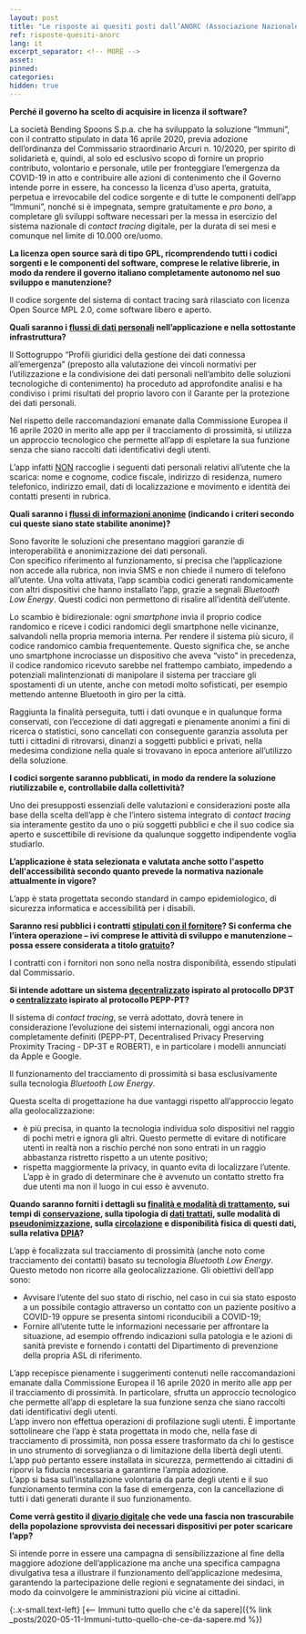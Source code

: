 ```yaml
---
layout: post
title: "Le risposte ai quesiti posti dall’ANORC (Associazione Nazionale Operatori e Responsabili della Custodia di contenuti digitali) 24 aprile 2020" 
ref: risposte-quesiti-anorc
lang: it
excerpt_separator: <!-- MORE -->
asset: 
pinned:  
categories:
hidden: true
---
```



<!-- MORE -->

**Perché il governo ha scelto di acquisire in licenza il software?**


La società Bending Spoons S.p.a. che ha sviluppato la soluzione “Immuni”, con il contratto stipulato in data 16 aprile 2020, previa adozione dell’ordinanza del Commissario straordinario Arcuri n. 10/2020, per spirito di solidarietà e, quindi, al solo ed esclusivo scopo di fornire un proprio contributo, volontario e personale, utile per fronteggiare l’emergenza da COVID-19 in atto e contribuire alle azioni di contenimento che il Governo intende porre in essere, ha concesso la licenza d’uso aperta, gratuita, perpetua e irrevocabile del codice sorgente e di tutte le componenti dell’app “Immuni”, nonché si è impegnata, sempre gratuitamente e _pro bono_, a completare gli sviluppi software necessari per la messa in esercizio del sistema nazionale di _contact tracing_ digitale, per la durata di sei mesi e comunque nel limite di 10.000 ore/uomo.


**La licenza open source sarà di tipo GPL, ricomprendendo tutti i codici sorgenti e le componenti del software, comprese le relative librerie, in modo da rendere il governo italiano completamente autonomo nel suo sviluppo e manutenzione?**


Il codice sorgente del sistema di contact tracing sarà rilasciato con licenza Open Source MPL 2.0, come software libero e aperto. 


**Quali saranno i <ins>flussi di dati personali</ins> nell’applicazione e nella sottostante infrastruttura?**


Il Sottogruppo “Profili giuridici della gestione dei dati connessa all’emergenza” (preposto alla valutazione dei vincoli normativi per l’utilizzazione e la condivisione dei dati personali nell’ambito delle soluzioni tecnologiche di contenimento) ha proceduto ad approfondite analisi e ha condiviso i primi risultati del proprio lavoro con il Garante per la protezione dei dati personali.


Nel rispetto delle raccomandazioni emanate dalla Commissione Europea il 16 aprile 2020 in merito alle app per il tracciamento di prossimità, si utilizza un approccio tecnologico che permette all’app di espletare la sua funzione senza che siano raccolti dati identificativi degli utenti. 


L’app infatti <ins>NON</ins> raccoglie i seguenti dati personali relativi all’utente che la scarica: nome e cognome, codice fiscale, indirizzo di residenza, numero telefonico, indirizzo email, dati di localizzazione e movimento e identità dei contatti presenti in rubrica.


**Quali saranno i <ins>flussi di informazioni anonime</ins> (indicando i criteri secondo cui  queste siano state stabilite anonime)?**


Sono favorite le soluzioni che presentano maggiori garanzie di interoperabilità e anonimizzazione dei dati personali.  
Con specifico riferimento al funzionamento, si precisa che l’applicazione non accede alla rubrica, non invia SMS e non chiede il numero di telefono all’utente. Una volta attivata, l’app scambia codici generati randomicamente con altri dispositivi che hanno installato l’app, grazie a segnali _Bluetooth Low Energy_. Questi codici non permettono di risalire all’identità dell’utente.


Lo scambio è bidirezionale: ogni _smartphone_ invia il proprio codice randomico e riceve i codici randomici degli smartphone nelle vicinanze, salvandoli nella propria memoria interna. Per rendere il sistema più sicuro, il codice randomico cambia frequentemente. Questo significa che, se anche uno smartphone incrociasse un dispositivo che aveva “visto” in precedenza, il codice randomico ricevuto sarebbe nel frattempo cambiato, impedendo a potenziali malintenzionati di manipolare il sistema per tracciare gli spostamenti di un utente, anche con metodi molto sofisticati, per esempio mettendo antenne Bluetooth in giro per la città.


Raggiunta la finalità perseguita, tutti i dati ovunque e in qualunque forma conservati, con l’eccezione di dati aggregati e pienamente anonimi a fini di ricerca o statistici, sono cancellati con conseguente garanzia assoluta per tutti i cittadini di ritrovarsi, dinanzi a soggetti pubblici e privati, nella medesima condizione nella quale si trovavano in epoca anteriore all’utilizzo della soluzione.


**I codici sorgente saranno pubblicati, in modo da rendere la soluzione riutilizzabile e, controllabile dalla collettività?**


Uno dei presupposti essenziali delle valutazioni e considerazioni poste alla base della scelta dell’app è che l’intero sistema integrato di _contact tracing_ sia interamente gestito da uno o più soggetti pubblici e che il suo codice sia aperto e suscettibile di revisione da qualunque soggetto indipendente voglia studiarlo.


**L’applicazione è stata selezionata e valutata anche sotto l'aspetto dell'accessibilità secondo quanto prevede la normativa nazionale attualmente in vigore?**

L’app è stata progettata secondo standard in campo epidemiologico, di sicurezza informatica e accessibilità per i disabili. 


**Saranno resi pubblici i contratti <ins>stipulati con il fornitore</ins>? Si conferma che l’intera operazione – ivi comprese le attività di sviluppo e manutenzione – possa essere considerata a titolo <ins>gratuito</ins>?**


I contratti con i fornitori non sono nella nostra disponibilità, essendo stipulati dal Commissario.


**Si intende adottare un sistema <ins>decentralizzato</ins> ispirato al protocollo DP3T o <ins>centralizzato</ins> ispirato al protocollo PEPP-PT?**


Il sistema di _contact tracing_, se verrà adottato, dovrà tenere in considerazione l’evoluzione dei sistemi internazionali, oggi ancora non completamente definiti (PEPP-PT, Decentralised Privacy Preserving Proximity Tracing - DP-3T e ROBERT), e in particolare i modelli annunciati da Apple e Google. 


Il funzionamento del  tracciamento di prossimità si basa esclusivamente sulla tecnologia _Bluetooth Low Energy_. 


Questa scelta di progettazione ha due vantaggi rispetto all’approccio legato alla geolocalizzazione:

* è più precisa, in quanto la tecnologia individua solo dispositivi nel raggio di pochi metri e ignora gli altri. Questo permette di evitare di notificare utenti in realtà non a rischio perché non sono entrati in un raggio abbastanza ristretto rispetto a un utente positivo;
* rispetta maggiormente la privacy, in quanto evita di localizzare l’utente. L’app è in grado di determinare che è avvenuto un contatto stretto fra due utenti ma non il luogo in cui esso è avvenuto.


**Quando saranno forniti i dettagli su <ins>finalità e modalità di trattamento</ins>, sui tempi di <ins>conservazione</ins>, sulla tipologia di <ins>dati trattati</ins>, sulle modalità di <ins>pseudonimizzazione</ins>, sulla <ins>circolazione</ins> e disponibilità fisica di questi dati, sulla relativa <ins>DPIA</ins>?**


L’app è focalizzata sul tracciamento di prossimità (anche noto come tracciamento dei contatti) basato su tecnologia _Bluetooth Low Energy_. Questo metodo non ricorre alla geolocalizzazione. Gli obiettivi dell’app sono:

* Avvisare l’utente del suo stato di rischio, nel caso in cui sia stato esposto a un possibile contagio attraverso un contatto con un paziente positivo a COVID-19 oppure se presenta sintomi riconducibili a COVID-19; 
* Fornire all’utente tutte le informazioni necessarie per affrontare la situazione, ad esempio offrendo indicazioni sulla patologia e le azioni di sanità previste e fornendo i contatti del Dipartimento di prevenzione della propria ASL di riferimento. 


L’app recepisce pienamente i suggerimenti contenuti nelle raccomandazioni emanate dalla Commissione Europea il 16 aprile 2020 in merito alle app per il tracciamento di prossimità. In particolare, sfrutta un approccio tecnologico che permette all’app di espletare la sua funzione senza che siano raccolti dati identificativi degli utenti.  
L’app invero non effettua operazioni di profilazione sugli utenti. È importante sottolineare che l’app è stata progettata in modo che, nella fase di tracciamento di prossimità, non possa essere trasformato da chi lo gestisce in uno strumento di sorveglianza o di limitazione della libertà degli utenti. L’app può pertanto essere installata in sicurezza, permettendo ai cittadini di riporvi la fiducia necessaria a garantirne l’ampia adozione.  
L’app si basa sull’installazione volontaria da parte degli utenti e il suo funzionamento termina con la fase di emergenza, con la cancellazione di tutti i dati generati durante il suo funzionamento.


**Come verrà gestito il <ins>divario digitale</ins> che vede una fascia non trascurabile della popolazione sprovvista dei necessari dispositivi per poter scaricare l’app?**


Si intende porre in essere una campagna di sensibilizzazione al fine della maggiore adozione dell’applicazione ma anche una specifica campagna divulgativa tesa a illustrare il funzionamento dell’applicazione medesima, garantendo la partecipazione delle regioni e segnatamente dei sindaci, in modo da coinvolgere le amministrazioni più vicine ai cittadini. 



{:.x-small.text-left}
[<-- Immuni tutto quello che c'è da sapere]({% link _posts/2020-05-11-Immuni-tutto-quello-che-ce-da-sapere.md %})
